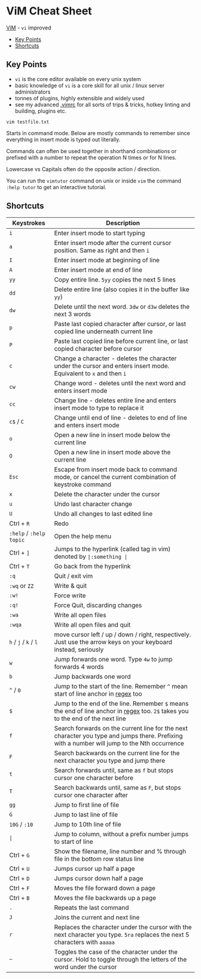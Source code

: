 # ViM Cheat Sheet

[ViM](https://www.vim.org/) - `vi` improved

<!-- INDEX_START -->

- [Key Points](#key-points)
- [Shortcuts](#shortcuts)

<!-- INDEX_END -->

## Key Points

- `vi` is the core editor available on every unix system
- basic knowledge of `vi` is a core skill for all unix / linux server administrators
- tonnes of plugins, highly extensible and widely used
- see my advanced [.vimrc](https://github.com/HariSekhon/DevOps-Bash-tools/blob/master/configs/.vimrc) for all
  sorts of trips & tricks, hotkey linting and building, plugins etc.

```shell
vim testfile.txt
```

Starts in command mode. Below are mostly commands to remember since everything in insert mode is typed out literally.

Commands can often be used together in shorthand combinations or prefixed with a number to repeat the operation
N times or for N lines.

Lowercase vs Capitals often do the opposite action / direction.

You can run the `vimtutor` command on unix or inside `vim` the command `:help tutor` to get an interactive tutorial.

## Shortcuts

| Keystrokes               | Description                                                                                                                                  |
|--------------------------|----------------------------------------------------------------------------------------------------------------------------------------------|
| `i`                      | Enter insert mode to start typing                                                                                                            |
| `a`                      | Enter insert mode after the current cursor position. Same as right and then `i`                                                              |
| `I`                      | Enter insert mode at beginning of line                                                                                                       |
| `A`                      | Enter insert mode at end of line                                                                                                             |
| `yy`                     | Copy entire line. `5yy` copies the next 5 lines                                                                                              |
| `dd`                     | Delete entire line (also copies it in the buffer like `yy`)                                                                                  |
| `dw`                     | Delete until the next word. `3dw` or `d3w` deletes the next 3 words                                                                          |
| `p`                      | Paste last copied character after cursor, or last copied line underneath current line                                                        |
| `P`                      | Paste last copied line before current line, or last copied character before cursor                                                           |
| `c`                      | Change a character - deletes the character under the cursor and enters insert mode. Equivalent to `x` and then `i`                           |
| `cw`                     | Change word - deletes until the next word and enters insert mode                                                                             |
| `cc`                     | Change line - deletes entire line and enters insert mode to type to replace it                                                               |
| `c$` / `C`               | Change until end of line - deletes to end of line and enters insert mode                                                                     |
| `o`                      | Open a new line in insert mode below the current line                                                                                        |
| `O`                      | Open a new line in insert mode above the current line                                                                                        |
| `Esc`                    | Escape from insert mode back to command mode, or cancel the current combination of keystroke command                                         |
| `x`                      | Delete the character under the cursor                                                                                                        |
| `u`                      | Undo last character change                                                                                                                   |
| `U`                      | Undo all changes to last edited line                                                                                                         |
| Ctrl + `R`               | Redo                                                                                                                                         |
| `:help`  / `:help topic` | Open the help menu                                                                                                                           |
| Ctrl + `]`               | Jumps to the hyperlink (called tag in vim) denoted by `\|:something \|`                                                                      |
| Ctrl + `T`               | Go back from the hyperlink                                                                                                                   |
| `:q`                     | Quit / exit vim                                                                                                                              |
| `:wq` or `ZZ`            | Write & quit                                                                                                                                 |
| `:w!`                    | Force write                                                                                                                                  |
| `:q!`                    | Force Quit, discarding changes                                                                                                               |
| `:wa`                    | Write all open files                                                                                                                         |
| `:wqa`                   | Write all open files and quit                                                                                                                |
| `h` / `j` / `k` / `l`    | move cursor left / up / down / right, respectively. Just use the arrow keys on your keyboard instead, seriously                              |
| `w`                      | Jump forwards one word. Type `4w` to jump forwards 4 words                                                                                   |
| `b`                      | Jump backwards one word                                                                                                                      |
| `^` / `0`                | Jump to the start of the line. Remember `^` mean start of line anchor in [regex](regex.md) too                                               |
| `$`                      | Jump to the end of the line. Remember `$` means the end of line anchor in [regex](regex.md) too. `2$` takes you to the end of the next line  |
| `f`                      | Search forwards on the current line for the next character you type and jumps there. Prefixing with a number will jump to the Nth occurrence |
| `F`                      | Search backwards on the current line for the next character you type and jump there                                                          |
| `t`                      | Search forwards until, same as `f` but stops cursor one character before                                                                     |
| `T`                      | Search backwards until, same as `F`, but stops cursor one character after                                                                    |
| `gg`                     | Jump to first line of file                                                                                                                   |
| `G`                      | Jump to last line of file                                                                                                                    |
| `10G` / `:10`            | Jump to 10th line of file                                                                                                                    |
| `\|`                     | Jump to column, without a prefix number jumps to start of line                                                                               |
| Ctrl + `G`               | Show the filename, line number and % through file in the bottom row status line                                                              |
| Ctrl + `U`               | Jumps cursor up half a page                                                                                                                  |
| Ctrl + `D`               | Jumps cursor down half a page                                                                                                                |
| Ctrl + `F`               | Moves the file forward down a page                                                                                                           |
| Ctrl + `B`               | Moves the file backwards up a page                                                                                                           |
| `.`                      | Repeats the last command                                                                                                                     |
| `J`                      | Joins the current and next line                                                                                                              |
| `r`                      | Replaces the character under the cursor with the next character you type. `5ra` replaces the next 5 characters with `aaaaa`                  |
| `~`                      | Toggles the case of the character under the cursor. Hold to toggle through the letters of the word under the cursor                          |
